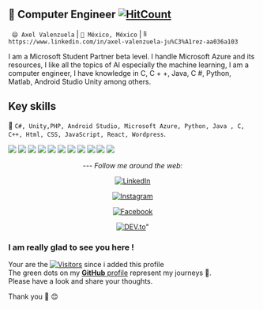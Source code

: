 ## 🔭 Computer Engineer [![HitCount](http://hits.dwyl.com/AntiDesert5/AntiDesert5.svg)](http://hits.dwyl.com/AntiDesert5/AntiDesert5)

` 😄 Axel Valenzuela` |  `🌱 México, México` | <img src="https://avatars3.githubusercontent.com/u/357098" width="15" height="15" alt="linkedin logo"/> `https://www.linkedin.com/in/axel-valenzuela-ju%C3%A1rez-aa036a103`


I am a Microsoft Student Partner beta level. I handle Microsoft Azure and its resources, I like all the topics of AI especially the machine learning, I am a computer engineer, I have knowledge in C, C + +, Java, C #, Python, Matlab, Android Studio Unity among others.

## Key skills

💬 `C#, Unity,PHP, Android Studio, Microsoft Azure, Python, Java , C, C++, Html, CSS, JavaScript, React, Wordpress`.


<p>
  <img src="https://img.shields.io/badge/Java-%E2%98%85%E2%98%85%E2%98%85%E2%98%85%E2%98%85-orange" /> 
  <img src="https://img.shields.io/badge/Html-%E2%98%85%E2%98%85%E2%98%85%E2%98%85%E2%98%85-ff7851" /> 
  <img src="https://img.shields.io/badge/CSS-%E2%98%85%E2%98%85%E2%98%85%E2%98%85%E2%98%85-44b2fb" /> 
  <img src="https://img.shields.io/badge/SCSS-%E2%98%85%E2%98%85%E2%98%85%E2%98%85%E2%98%85-3fedff" />  
  <img src="https://img.shields.io/badge/javascript-%E2%98%85%E2%98%85%E2%98%85%E2%98%85%E2%98%86-f99f03" /> 
  <img src="https://img.shields.io/badge/Azure-%E2%98%85%E2%98%85%E2%98%85%E2%98%85%E2%98%86-blue" /> 
  <img src="https://img.shields.io/badge/PHP-%E2%98%85%E2%98%85%E2%98%85%E2%98%85%E2%98%86-5466b6" /> 
  <img src="https://img.shields.io/badge/MSQL-%E2%98%85%E2%98%85%E2%98%85%E2%98%85%E2%98%86-05a5e2" /> 
  <img src="https://img.shields.io/badge/BootStrap-%E2%98%85%E2%98%85%E2%98%85%E2%98%85%E2%98%86-9b5ee4" /> 
  <img src="https://img.shields.io/badge/NodeJs-%E2%98%85%E2%98%85%E2%98%85%E2%98%85%E2%98%86-9ef380" /> 
  <img src="https://img.shields.io/badge/Wordpress-%E2%98%85%E2%98%85%E2%98%85%E2%98%85%E2%98%86-35a7f1" /> 
</p>



<div align="center">
---
<i>Follow me around the web:</i><br>

<a href="https://www.linkedin.com/in/axel-valenzuela-ju%C3%A1rez-aa036a103" target="_blank"><img src="https://img.shields.io/badge/LinkedIn-%230077B5.svg?&style=flat-square&logo=linkedin&logoColor=white" alt="LinkedIn"></a>

<a href="https://www.instagram.com/axelvj/" target="_blank"><img src="https://img.shields.io/badge/Instagram-%23E4405F.svg?&style=flat-square&logo=instagram&logoColor=white" alt="Instagram"></a>

<a href="https://www.facebook.com/axel.valenzuelajuarez" target="_blank"><img src="https://img.shields.io/badge/Facebook-%231877F2.svg?&style=flat-square&logo=facebook&logoColor=white" alt="Facebook"></a>

<a href="https://axelvalenzuela.com" target="_blank"><img src="https://img.shields.io/badge/DEV-%230A0A0A.svg?&style=flat-square&logo=DEV.to&logoColor=white" alt="DEV.to"></a>"

</div>


### I am really glad to see you here !
Your are the [![Visitors](https://visitor-badge.glitch.me/badge?page_id=AntiDesert5.visitor-badge)](https://github.com/AntiDesert5) since i added this profile <br>
The green dots on my [**GitHub** profile](https://github.com/AntiDesert5=repositories) represent my journeys :rocket:.<br> Please have a look and share your thoughts. 

Thank you 🙏 😊  
